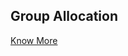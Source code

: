 ## Group Allocation

[Know More](https://github.com/Ashwini-KC/Group-allocation/blob/master/Report.pdf)
